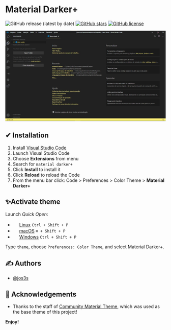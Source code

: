 # Material Darker+

![GitHub release (latest by date)](https://img.shields.io/github/v/release/jos3s/Material-Darker-Plus?style=for-the-badge)
[![GitHub stars](https://img.shields.io/github/stars/jos3s/Material-Darker-Plus?style=for-the-badge)](https://github.com/jos3s/Material-Darker-Plus/stargazers)
[![GitHub license](https://img.shields.io/github/license/jos3s/Material-Darker-Plus?style=for-the-badge)](https://github.com/jos3s/Material-Darker-Plus/blob/master/LICENSE)

![Image](theme.jpg)

## ✔ Installation

1. Install [Visual Studio Code](https://code.visualstudio.com/)
2. Launch Visual Studio Code
3. Choose **Extensions** from menu
4. Search for `material darker+`
5. Click **Install** to install it
6. Click **Reload** to reload the Code
7. From the menu bar click: Code > Preferences > Color Theme > **Material Darker+**

##  ✨Activate theme

Launch *Quick Open*:

  - <img src="https://www.kernel.org/theme/images/logos/favicon.png" width=16 height=16/> <a href="https://code.visualstudio.com/shortcuts/keyboard-shortcuts-linux.pdf">Linux</a> `Ctrl + Shift + P`
  - <img src="https://developer.apple.com/favicon.ico" width=16 height=16/> <a href="https://code.visualstudio.com/shortcuts/keyboard-shortcuts-macos.pdf">macOS</a> `⌘ + Shift + P`
  - <img src="https://www.microsoft.com/favicon.ico" width=16 height=16/> <a href="https://code.visualstudio.com/shortcuts/keyboard-shortcuts-windows.pdf">Windows</a> `Ctrl + Shift + P`

Type `theme`, choose `Preferences: Color Theme`, and select Material Darker+.

## ✍️ Authors 

- [@jos3s](https://www.linkedin.com/in/jos3s/) 


## 🎉 Acknowledgements

- Thanks to the staff of  [Community Material Theme](https://github.com/material-theme/vsc-community-material-theme), which was used as the base theme of this project!

**Enjoy!**
